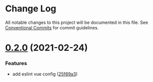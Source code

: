 # Change Log

All notable changes to this project will be documented in this file.
See [Conventional Commits](https://conventionalcommits.org) for commit guidelines.

# [0.2.0](https://github.com/choi-moeta/lint-config-lerna/compare/v0.1.0...v0.2.0) (2021-02-24)


### Features

* add eslint vue config ([25f89a3](https://github.com/choi-moeta/lint-config-lerna/commit/25f89a3de28628fe43f023affe2d9818048fc2ce))
